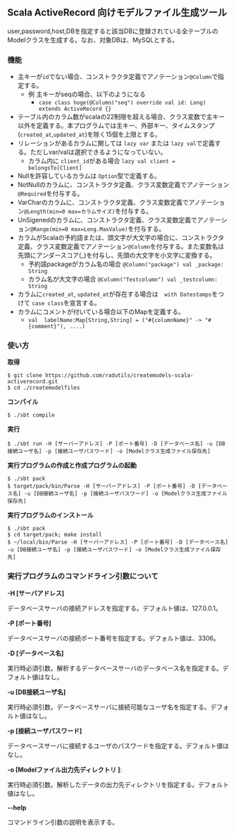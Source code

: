 ## Scala ActiveRecord 向けモデルファイル生成ツール

user,password,host,DBを指定すると該当DBに登録されている全テーブルのModelクラスを生成する。なお、対象DBは、MySQLとする。



### 機能

- 主キーが`id`でない場合、コンストラクタ定義でアノテーション`@Column`で指定する。
  - 例 主キーがseqの場合、以下のようになる
    - `case class hoge(@Column("seq") override val id: Long) extends ActiveRecord {}`
- テーブル内のカラム数がscalaの22制限を超える場合、クラス変数で主キー以外を定義する。本プログラムでは主キー、外部キー、タイムスタンプ(`created_at`,`updated_at`)を除く15個を上限とする。
- リレーションがあるカラムに関しては `lazy var` または `lazy val`で定義する。ただしvar/valは選択できるようになっていない。
  - カラム内に `client_id`がある場合 `lazy val client = belongsTo[Client]`
- Nullを許容しているカラムは `Option`型で定義する。
- NotNullのカラムに、コンストラクタ定義、クラス変数定義でアノテーション`@Required`を付与する。
- VarCharのカラムに、コンストラクタ定義、クラス変数定義でアノテーション`@Length(min=0 max=カラムサイズ)`を付与する。
- UnSigenedのカラムに、コンストラクタ定義、クラス変数定義でアノテーション`@Range(min=0 max=Long.MaxValue)`を付与する。
- カラムがScalaの予約語または、頭文字が大文字の場合に、コンストラクタ定義、クラス変数定義でアノテーション`@Column`を付与する。また変数名は先頭にアンダースコア(_)を付与し、先頭の大文字を小文字に変換する。
  - 予約語packageがカラム名の場合 `@Column("package") val _package: String`
  - カラム名が大文字の場合 `@Column("Testcolumn") val _testcolumn: String`
- カラムに`created_at`, `updated_at`が存在する場合は　`with Datestamps`をつけて `case class`を宣言する。
- カラムにコメントが付いている場合以下のMapを定義する。
  - `val  labelName:Map[String,String] = ("#{columnName}" -> "#{comment}"), ....)`



### 使い方

**取得**

    $ git clone https://github.com/radutils/createmodels-scala-activerecord.git
    $ cd ./createmodelfiles

**コンパイル**

    $ ./sbt compile

**実行**

    $ ./sbt run -H [サーバーアドレス] -P [ポート番号] -D [データベース名] -u [DB接続ユーザ名] -p [接続ユーザパスワード] -o [Modelクラス生成ファイル保存先]

**実行プログラムの作成と作成プログラムの起動**

    $ ./sbt pack
    $ target/pack/bin/Parse -H [サーバーアドレス] -P [ポート番号] -D [データベース名] -u [DB接続ユーザ名] -p [接続ユーザパスワード] -o [Modelクラス生成ファイル保存先]

**実行プログラムのインストール**

    $ ./sbt pack
    $ cd target/pack; make install
    $ ~/local/bin/Parse -H [サーバーアドレス] -P [ポート番号] -D [データベース名] -u [DB接続ユーザ名] -p [接続ユーザパスワード] -o [Modelクラス生成ファイル保存先]



### 実行プログラムのコマンドライン引数について

**-H [サーバアドレス]**

データベースサーバの接続アドレスを指定する。デフォルト値は、127.0.0.1。

**-P [ポート番号]**

データベースサーバの接続ポート番号を指定する。デフォルト値は、3306。

**-D [データベース名]**

実行時必須引数。解析するデータベースサーバのデータベース名を指定する。デフォルト値はなし。

**-u [DB接続ユーザ名]**
       
実行時必須引数。データベースサーバに接続可能なユーザ名を指定する。デフォルト値はなし。

**-p [接続ユーザパスワード]**

データベースサーバに接続するユーザのパスワードを指定する。デフォルト値はなし。
       
**-o [Modelファイル出力先ディレクトリ ]**:

実行時必須引数。解析したデータの出力先ディレクトリを指定する。デフォルト値はなし。
       
**--help**

コマンドライン引数の説明を表示する。

